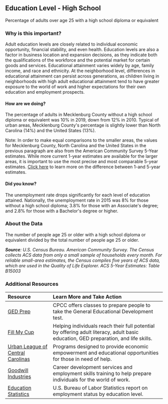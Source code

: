 ## Education Level - High School
Percentage of adults over age 25 with a high school diploma or equivalent

### Why is this important?
Adult education levels are closely related to individual economic opportunity, financial stability, and even health. Education levels are also a factor in business location and expansion decisions, as they indicate both the qualifications of the workforce and the potential market for certain goods and services. Educational attainment varies widely by age, family income, and race and ethnicity. At the neighborhood level, differences in educational attainment can persist across generations, as children living in neighborhoods with high adult educational attainment tend to have greater exposure to the world of work and higher expectations for their own education and employment prospects.

#### How are we doing?
The percentage of adults in Mecklenburg County without a high school diploma or equivalent was 10% in 2019, down from 12% in 2010. Typical of urban areas, Mecklenburg County's percentage is slightly lower than North Carolina (14%) and the United States (13%). 

Note: In order to make equal comparisons to the smaller areas, the values for Mecklenburg County, North Carolina and the United States in the previous paragraph are also from the American Community Survey 5-Year estimates. While more current 1-year estimates are available for the larger areas, it is important to use the most precise and most comparable 5-year estimates. [Click here]( http://www.census.gov/programs-surveys/acs/guidance/estimates.html/) to learn more on the difference between 1-and 5-year estimates.

#### Did you know?
The unemployment rate drops significantly for each level of education attained. Nationally, the unemployment rate in 2015 was 8% for those without a high school diploma; 3.8% for those with an Associate's degree; and 2.8% for those with a Bachelor's degree or higher.

### About the Data
The number of people age 25 or older with a high school diploma or equivalent divided by the total number of people age 25 or older. 

_**Source**: U.S. Census Bureau. American Community Survey. The Census collects ACS data from only a small sample of households every month. For reliable small-area estimates, the Census compiles five years of ACS data, which are used in the Quality of Life Explorer. ACS 5-Year Estimates: Table B15003_

### Additional Resources
|Resource | Learn More and Take Action | 
|:--- | :--- |
|[GED Prep](http://catalog.cpcc.edu/programsofstudy/collegeandcareerreadiness/hsequivalency/) |CPCC offers classes to prepare people to take the General Educational Development test.
|[Fill My Cup](http://fillmycupliteracy.org/)| Helping individuals reach their full potential by offering adult literacy, adult basic education, GED preparation, and life skills.
|[Urban League of Central Carolinas](http://www.urbanleaguecc.org/)|Programs designed to provide economic empowerment and educational opportunities for those in need of help.
|[Goodwill Industries](http://www.goodwillsp.org/)| Career development services and employment skills training to help prepare individuals for the world of work.
|[Education Statistics](http://www.bls.gov/news.release/empsit.t04.htm/)| U.S. Bureau of Labor Statistics report on employment status by education level.